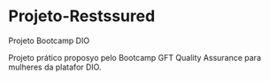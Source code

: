 # Projeto-Restssured
Projeto Bootcamp DIO 

Projeto prático proposyo pelo Bootcamp GFT Quality Assurance  para mulheres da platafor DIO.  
